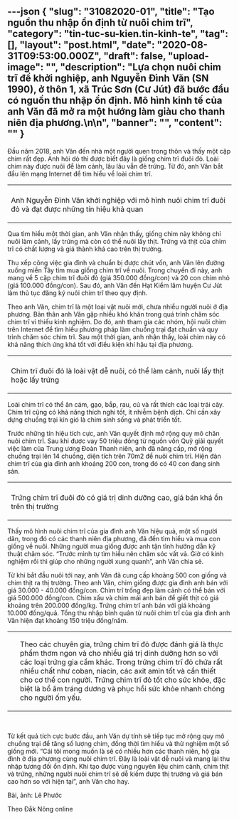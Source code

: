 ---json
{
    "slug": "31082020-01",
    "title": "Tạo nguồn thu nhập ổn định từ nuôi chim trĩ",
    "category": "tin-tuc-su-kien.tin-kinh-te",
    "tag": [],
    "layout": "post.html",
    "date": "2020-08-31T09:53:00.000Z",
    "draft": false,
    "upload-image": "",
    "description": "Lựa chọn nuôi chim trĩ để khởi nghiệp, anh Nguyễn Đình Văn (SN 1990), ở thôn 1, xã Trúc Sơn (Cư Jút) đã bước đầu có nguồn thu nhập ổn định. Mô hình kinh tế của anh Văn đã mở ra một hướng làm giàu cho thanh niên địa phương.\n\n",
    "banner": "",
    "__content__": ""
}
---
<p>Đầu năm 2018, anh Văn đến nh&agrave; một người quen trong th&ocirc;n v&agrave; thấy một cặp chim rất đẹp. Anh hỏi d&ograve; th&igrave; được biết đ&acirc;y l&agrave; giống chim trĩ đu&ocirc;i đỏ. Lo&agrave;i chim n&agrave;y được nu&ocirc;i để l&agrave;m cảnh, l&acirc;u l&acirc;u vẫn đẻ trứng. Từ đ&oacute;, anh Văn bắt đầu l&ecirc;n mạng Internet để t&igrave;m hiểu về lo&agrave;i chim trĩ.</p>

<table align="center">
	<tbody>
		<tr>
			<td><img alt="" src="http://www.baodaknong.org.vn/database/image/2020/08/30/3386-KT-3.jpg" /></td>
		</tr>
		<tr>
			<td>
			<p>Anh Nguyễn Đ&igrave;nh Văn khởi nghiệp với m&ocirc; h&igrave;nh nu&ocirc;i chim trĩ đu&ocirc;i đỏ v&agrave; đạt được những t&iacute;n hiệu khả quan</p>
			</td>
		</tr>
	</tbody>
</table>

<p>Qua t&igrave;m hiểu một thời gian, anh Văn nhận thấy, giống chim n&agrave;y kh&ocirc;ng chỉ nu&ocirc;i l&agrave;m cảnh, lấy trứng m&agrave; c&ograve;n c&oacute; thể nu&ocirc;i lấy thịt. Trứng v&agrave; thịt của chim trĩ c&oacute; chất lượng v&agrave; gi&aacute; th&agrave;nh kh&aacute; cao tr&ecirc;n thị trường.</p>

<p>Thu xếp c&ocirc;ng việc gia đ&igrave;nh v&agrave; chuẩn bị được ch&uacute;t vốn, anh Văn l&ecirc;n đường xuống miền T&acirc;y t&igrave;m mua giống chim trĩ về nu&ocirc;i. Trong chuyến đi n&agrave;y, anh mang về 5 cặp chim trĩ đu&ocirc;i đỏ (gi&aacute; 350.000 đồng/con) v&agrave; 20 con chim nhỏ (gi&aacute; 100.000 đồng/con). Sau đ&oacute;, anh Văn đến Hạt Kiểm l&acirc;m huyện Cư J&uacute;t l&agrave;m thủ tục đăng k&yacute; nu&ocirc;i chim trĩ theo quy định.</p>

<p>Theo anh Văn, chim trĩ l&agrave; một loại vật nu&ocirc;i mới, chưa nhiều người nu&ocirc;i ở địa phương. Bản th&acirc;n anh Văn gặp nhiều kh&oacute; khăn trong qu&aacute; tr&igrave;nh chăm s&oacute;c chim trĩ v&igrave; thiếu kinh nghiệm. Do đ&oacute;, anh tham gia c&aacute;c nh&oacute;m, hội nu&ocirc;i chim tr&ecirc;n Internet để t&igrave;m hiểu phương ph&aacute;p l&agrave;m chuồng trại đạt chuẩn v&agrave; quy tr&igrave;nh chăm s&oacute;c chim trĩ. Sau một thời gian, anh nhận thấy, lo&agrave;i chim n&agrave;y c&oacute; khả năng th&iacute;ch ứng kh&aacute; tốt với điều kiện kh&iacute; hậu tại địa phương.</p>

<table align="center">
	<tbody>
		<tr>
			<td><img alt="" src="http://www.baodaknong.org.vn/database/image/2020/08/30/3386-KT-4.jpg" /></td>
		</tr>
		<tr>
			<td>
			<p>Chim trĩ đu&ocirc;i đỏ l&agrave; lo&agrave;i vật dễ nu&ocirc;i, c&oacute; thể l&agrave;m cảnh, nu&ocirc;i lấy thịt hoặc lấy trứng</p>
			</td>
		</tr>
	</tbody>
</table>

<p>Lo&agrave;i chim trĩ c&oacute; thể ăn c&aacute;m, gạo, bắp, rau, củ v&agrave; rất th&iacute;ch c&aacute;c loại tr&aacute;i c&acirc;y. Chim trĩ cũng c&oacute; khả năng th&iacute;ch nghi tốt, &iacute;t nhiễm bệnh dịch. Chỉ cần x&acirc;y dựng chuồng trại k&iacute;n gi&oacute; l&agrave; chim sinh sống v&agrave; ph&aacute;t triển tốt.</p>

<p>Trước những t&iacute;n hiệu t&iacute;ch cực, anh Văn quyết định mở rộng quy m&ocirc; chăn nu&ocirc;i chim trĩ. Sau khi được vay 50 triệu đồng từ nguồn vốn Quỹ giải quyết việc l&agrave;m của Trung ương Đo&agrave;n Thanh ni&ecirc;n, anh đ&atilde; n&acirc;ng cấp, mở rộng chuồng trại l&ecirc;n 14 chuồng, diện t&iacute;ch tr&ecirc;n 70m2 để nu&ocirc;i chim trĩ. Hiện đ&agrave;n chim trĩ của gia đ&igrave;nh anh khoảng 200 con, trong đ&oacute; c&oacute; 40 con đang sinh sản.</p>

<table align="center">
	<tbody>
		<tr>
			<td><img alt="" src="http://www.baodaknong.org.vn/database/image/2020/08/30/3386-KT-5.jpg" /></td>
		</tr>
		<tr>
			<td>
			<p>Trứng chim trĩ đu&ocirc;i đỏ c&oacute; gi&aacute; trị dinh dưỡng cao, gi&aacute; b&aacute;n kh&aacute; ổn tr&ecirc;n thị trường</p>
			</td>
		</tr>
	</tbody>
</table>

<p>Thấy m&ocirc; h&igrave;nh nu&ocirc;i chim trĩ của gia đ&igrave;nh anh Văn hiệu quả, một số người d&acirc;n, trong đ&oacute; c&oacute; c&aacute;c thanh ni&ecirc;n địa phương, đ&atilde; đến t&igrave;m hiểu v&agrave; mua con giống về nu&ocirc;i. Những người mua giống được anh tận t&igrave;nh hướng dẫn kỹ thuật chăm s&oacute;c. &ldquo;Trước m&igrave;nh tự t&igrave;m hiểu n&ecirc;n chăm s&oacute;c vất vả. Giờ c&oacute; kinh nghiệm rồi th&igrave; gi&uacute;p cho những người xung quanh&rdquo;, anh Văn chia sẻ.</p>

<p>Từ khi bắt đầu nu&ocirc;i tới nay, anh Văn đ&atilde; cung cấp khoảng 500 con giống v&agrave; chim thịt ra thị trường. Theo anh Văn, chim giống được gia đ&igrave;nh anh b&aacute;n với gi&aacute; 30.000 - 40.000 đồng/con. Chim trĩ trống đẹp l&agrave;m cảnh c&oacute; thể b&aacute;n với gi&aacute; 500.000 đồng/con. Chim xấu v&agrave; chim m&aacute;i anh b&aacute;n để giết thịt c&oacute; gi&aacute; khoảng tr&ecirc;n 200.000 đồng/kg. Trứng chim trĩ anh b&aacute;n với gi&aacute; khoảng 10.000 đồng/quả. Tổng thu nhập b&igrave;nh qu&acirc;n từ nu&ocirc;i chim trĩ của gia đ&igrave;nh anh Văn hiện đạt khoảng 150 triệu đồng/năm.</p>

<table align="center" border="0" cellpadding="1" cellspacing="0">
	<tbody>
		<tr>
			<td>&nbsp;</td>
			<td>
			<p>Theo c&aacute;c chuy&ecirc;n gia, trứng chim trĩ đỏ được đ&aacute;nh gi&aacute; l&agrave; thực phẩm thơm ngon v&agrave; cho nhiều gi&aacute; trị dinh dưỡng hơn so với c&aacute;c loại trứng gia cầm kh&aacute;c. Trong trứng chim trĩ đỏ chứa rất nhiều chất như coban, niacin, c&aacute;c axit amin tốt v&agrave; cần thiết cho cơ thể con người. Trứng chim trĩ đỏ tốt cho sức khỏe, đặc biệt l&agrave; bổ &acirc;m tr&aacute;ng dương v&agrave; phục hồi sức khỏe nhanh ch&oacute;ng cho người ốm yếu.</p>
			</td>
		</tr>
	</tbody>
</table>

<p>&nbsp;</p>

<p>Từ kết quả t&iacute;ch cực bước đầu, anh Văn dự t&iacute;nh sẽ tiếp tục mở rộng quy m&ocirc; chuồng trại để tăng số lượng chim, đồng thời t&igrave;m hiểu v&agrave; thử nghiệm một số giống mới. &ldquo;C&aacute;i t&ocirc;i mong muốn l&agrave; sẽ c&oacute; nhiều hơn c&aacute;c thanh ni&ecirc;n, hộ gia đ&igrave;nh ở địa phương c&ugrave;ng nu&ocirc;i chim trĩ. Đ&acirc;y l&agrave; lo&agrave;i vật dễ nu&ocirc;i v&agrave; mang lại thu nhập tương đối ổn định. Khi tạo được v&ugrave;ng nguy&ecirc;n liệu chim cảnh, chim thịt v&agrave; trứng, những người nu&ocirc;i chim trĩ sẽ dễ kiếm được thị trường v&agrave; gi&aacute; b&aacute;n cao hơn so với hiện tại&rdquo;, anh Văn cho hay.</p>

<p>B&agrave;i, ảnh: L&ecirc; Phước</p>

<p>Theo Đắk N&ocirc;ng online</p>

